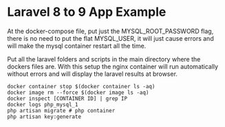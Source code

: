 # Laravel 8 to 9 App Example

At the docker-compose file, put just the MYSQL_ROOT_PASSWORD flag, there is no need to
put the flat MYSQL_USER, it will just cause errors and will make the mysql container
restart all the time.

Put all the laravel folders and scripts in the main directory where the dockers files are.
With this setup the nginx container will run automatically without errors and will display
the laravel results at browser.

```
docker container stop $(docker container ls -aq)
docker image rm --force $(docker image ls -aq)
docker inspect [CONTAINER ID] | grep IP
docker logs php_mysql_1
php artisan migrate # php container
php artisan key:generate
```